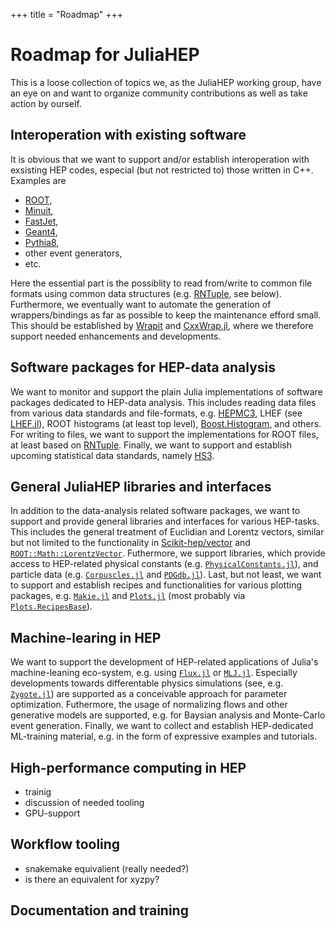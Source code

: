 +++
title = "Roadmap"
+++

# Roadmap for JuliaHEP

This is a loose collection of topics we, as the JuliaHEP working group, have an
eye on and want to organize community contributions as well as take action by
ourself.

## Interoperation with existing software

It is obvious that we want to support and/or establish interoperation with
exsisting HEP codes, especial (but not restricted to) those written in
C++. Examples are 

 * [ROOT](https://root.cern), 
 * [Minuit](https://root.cern.ch/download/minuit.pdf),
 * [FastJet](https://fastjet.fr), 
 * [Geant4](https://geant4.web.cern.ch), 
 * [Pythia8](https://pythia.org), 
 * other event generators,
 * etc.

Here the essential part is the possiblity to read from/write to common file formats
using common data structures (e.g. [RNTuple](https://root.cern.ch/doc/v618/md_tree_ntuple_v7_doc_README.html), see below). Furthermore, we
eventually want to automate the generation of wrappers/bindings as far as possible to keep the
maintenance efford small. This should be established by [Wrapit](https://github.com/grasph/wrapit) and [CxxWrap.jl](https://github.com/JuliaInterop/CxxWrap.jl),
where we therefore support needed enhancements and developments. 

## Software packages for HEP-data analysis
We want to monitor and support the plain Julia implementations of software
packages dedicated to HEP-data analysis. This includes reading data files from 
various data standards and file-formats, e.g. [HEPMC3](https://gitlab.cern.ch/hepmc/HepMC3), LHEF (see [LHEF.jl](https://github.com/JuliaHEP/LHEF.jl)), ROOT histograms (at least top level), [Boost.Histogram](https://www.boost.org/doc/libs/1_84_0/libs/histogram/doc/html/index.html), and others.
For writing to files, we want to support the implementations for ROOT files, at least based
on [RNTuple](https://root.cern.ch/doc/v618/md_tree_ntuple_v7_doc_README.html).
Finally, we want to support and establish upcoming statistical data
standards, namely [HS3](https://github.com/hep-statistics-serialization-standard/hep-statistics-serialization-standard).

## General JuliaHEP libraries and interfaces
In addition to the data-analysis related software packages, we want to support
and provide general libraries and interfaces for various HEP-tasks. This
includes the general treatment of Euclidian and Lorentz vectors, similar but not limited to the functionality in [Scikit-hep/vector](https://github.com/scikit-hep/vector) and [`ROOT::Math::LorentzVector`](https://root.cern/doc/master/classROOT_1_1Math_1_1LorentzVector.html).
Futhermore, we support libraries, which provide access to HEP-related physical 
constants (e.g. [`PhysicalConstants.jl`](https://github.com/JuliaPhysics/PhysicalConstants.jl)), 
and particle data (e.g. [`Corpuscles.jl`](https://github.com/JuliaPhysics/Corpuscles.jl) and [`PDGdb.jl`](https://github.com/mmikhasenko/PDGdb.jl)).
Last, but not least, we want to support and establish recipes and
functionalities for various plotting packages,
e.g. [`Makie.jl`](https://docs.makie.org/stable/) and
[`Plots.jl`](`https://docs.juliaplots.org/stable/`) (most probably via [`Plots.RecipesBase`](https://github.com/JuliaPlots/Plots.jl/tree/master/RecipesBase)).

## Machine-learing in HEP
We want to support the development of HEP-related applications of Julia's
machine-leaning eco-system, e.g. using [`Flux.jl`](https://github.com/FluxML/Flux.jl) or [`MLJ.jl`](https://github.com/alan-turing-institute/MLJ.jl).
Especially developments towards differentable physics simulations (see, e.g. [`Zygote.jl`](https://github.com/FluxML/Zygote.jl)) 
are supported as a conceivable approach for parameter optimization. 
Futhermore, the usage of normalizing flows and other generative models are
supported, e.g. for Baysian analysis and Monte-Carlo event generation.
Finally, we want to collect and establish HEP-dedicated ML-training material, e.g. in the form of expressive
examples and tutorials. 

## High-performance computing in HEP
* trainig 
* discussion of needed tooling
* GPU-support

## Workflow tooling
* snakemake equivalient (really needed?)
* is there an equivalent for xyzpy?

## Documentation and training


